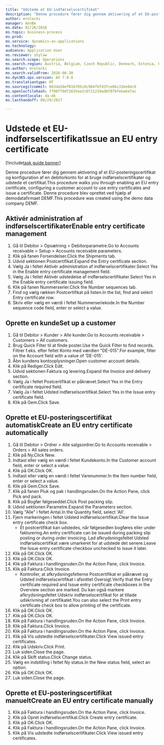 ```yaml
--- 
title: "Udstede et EU-indførselscertifikat"
description: "Denne procedure fører dig gennem aktivering af et EU-posteringscertifikat og konfiguration af en debitorkonto for at bruge indførselscertifikater og udstede et certifikat."
author: mrolecki
manager: AnnBe
ms.date: 02/26/2016
ms.topic: business-process
ms.prod: 
ms.service: dynamics-ax-applications
ms.technology: 
audience: Application User
ms.reviewer: shylaw
ms.search.scope: Operations
ms.search.region: Austria, Belgium, Czech Republic, Denmark, Estonia, Finland, France, Germany, Hungary, Ireland, Italy, Latvia, Lithuania, Netherlands, Poland, Spain, Sweden, United Kingdom
ms.author: mrolecki
ms.search.validFrom: 2016-06-30
ms.dyn365.ops.version: AX 7.0.0
ms.translationtype: HT
ms.sourcegitcommit: 663da58ef01b705c0c984fbfd3fce8bc31be04c6
ms.openlocfilehash: ff00ff0df3835ee2cbf21219ad6f07bfeba6e7ac
ms.contentlocale: da-dk
ms.lasthandoff: 08/29/2017

---
```

# <a name="issue-an-eu-entry-certificate"></a><span data-ttu-id="78555-103">Udstede et EU-indførselscertifikat</span><span class="sxs-lookup"><span data-stu-id="78555-103">Issue an EU entry certificate</span></span>

[!include[task guide banner](../../includes/task-guide-banner.md)]

<span data-ttu-id="78555-104">Denne procedure fører dig gennem aktivering af et EU-posteringscertifikat og konfiguration af en debitorkonto for at bruge indførselscertifikater og udstede et certifikat.</span><span class="sxs-lookup"><span data-stu-id="78555-104">This procedure walks you through enabling an EU entry certificate, configuring a customer account to use entry certificates and issue a certificate.</span></span> <span data-ttu-id="78555-105">Denne procedure blev oprettet ved hjælp af demodatafirmaet DEMF.</span><span class="sxs-lookup"><span data-stu-id="78555-105">This procedure was created using the demo data company DEMF.</span></span>


## <a name="enable-entry-certificate-management"></a><span data-ttu-id="78555-106">Aktivér administration af indførselscertifikater</span><span class="sxs-lookup"><span data-stu-id="78555-106">Enable entry certificate management</span></span>
1. <span data-ttu-id="78555-107">Gå til Debitor > Opsætning > Debitorparametre.</span><span class="sxs-lookup"><span data-stu-id="78555-107">Go to Accounts receivable > Setup > Accounts receivable parameters.</span></span>
2. <span data-ttu-id="78555-108">Klik på fanen Forsendelser.</span><span class="sxs-lookup"><span data-stu-id="78555-108">Click the Shipments tab.</span></span>
3. <span data-ttu-id="78555-109">Udvid sektionen Postcertifikat.</span><span class="sxs-lookup"><span data-stu-id="78555-109">Expand the Entry certificate section.</span></span>
4. <span data-ttu-id="78555-110">Vælg Ja i feltet Aktivér administration af indførselscertifikater.</span><span class="sxs-lookup"><span data-stu-id="78555-110">Select Yes in the Enable entry certificate management field.</span></span>
5. <span data-ttu-id="78555-111">Vælg Ja i feltet Aktivér udstedelse af indførselscertifikater.</span><span class="sxs-lookup"><span data-stu-id="78555-111">Select Yes in the Enable entry certificate issuing field.</span></span>
6. <span data-ttu-id="78555-112">Klik på fanen Nummerserier.</span><span class="sxs-lookup"><span data-stu-id="78555-112">Click the Number sequences tab.</span></span>
7. <span data-ttu-id="78555-113">Find og vælg rækken Postcertifikat på listen.</span><span class="sxs-lookup"><span data-stu-id="78555-113">In the list, find and select Entry certificate row.</span></span>
8. <span data-ttu-id="78555-114">Skriv eller vælg en værdi i feltet Nummerseriekode.</span><span class="sxs-lookup"><span data-stu-id="78555-114">In the Number sequence code field, enter or select a value.</span></span>

## <a name="set-up-a-customer"></a><span data-ttu-id="78555-115">Oprette en kunde</span><span class="sxs-lookup"><span data-stu-id="78555-115">Set up a customer</span></span>
1. <span data-ttu-id="78555-116">Gå til Debitor > Kunder > Alle kunder.</span><span class="sxs-lookup"><span data-stu-id="78555-116">Go to Accounts receivable > Customers > All customers.</span></span>
2. <span data-ttu-id="78555-117">Brug Quick Filter til at finde poster.</span><span class="sxs-lookup"><span data-stu-id="78555-117">Use the Quick Filter to find records.</span></span> <span data-ttu-id="78555-118">Filtrer f.eks. efter feltet Konto med værdien "DE-015".</span><span class="sxs-lookup"><span data-stu-id="78555-118">For example, filter on the Account field with a value of 'DE-015'.</span></span>
3. <span data-ttu-id="78555-119">Åbn kundens kontooplysninger.</span><span class="sxs-lookup"><span data-stu-id="78555-119">Open customer account details.</span></span>
4. <span data-ttu-id="78555-120">Klik på Rediger.</span><span class="sxs-lookup"><span data-stu-id="78555-120">Click Edit.</span></span>
5. <span data-ttu-id="78555-121">Udvid sektionen Faktura og levering.</span><span class="sxs-lookup"><span data-stu-id="78555-121">Expand the Invoice and delivery section.</span></span>
6. <span data-ttu-id="78555-122">Vælg Ja i feltet Postcertifikat er påkrævet.</span><span class="sxs-lookup"><span data-stu-id="78555-122">Select Yes in the Entry certificate required field.</span></span>
7. <span data-ttu-id="78555-123">Vælg Ja i feltet Udsted indførselscertifikat.</span><span class="sxs-lookup"><span data-stu-id="78555-123">Select Yes in the Issue entry certificate field.</span></span>
8. <span data-ttu-id="78555-124">Klik på Gem.</span><span class="sxs-lookup"><span data-stu-id="78555-124">Click Save.</span></span>

## <a name="create-an-eu-entry-certificate-automatically"></a><span data-ttu-id="78555-125">Oprette et EU-posteringscertifikat automatisk</span><span class="sxs-lookup"><span data-stu-id="78555-125">Create an EU entry certificate automatically</span></span>
1. <span data-ttu-id="78555-126">Gå til Debitor > Ordrer > Alle salgsordrer.</span><span class="sxs-lookup"><span data-stu-id="78555-126">Go to Accounts receivable > Orders > All sales orders.</span></span>
2. <span data-ttu-id="78555-127">Klik på Ny.</span><span class="sxs-lookup"><span data-stu-id="78555-127">Click New.</span></span>
3. <span data-ttu-id="78555-128">Indtast eller vælg en værdi i feltet Kundekonto.</span><span class="sxs-lookup"><span data-stu-id="78555-128">In the Customer account field, enter or select a value.</span></span>
4. <span data-ttu-id="78555-129">Klik på OK.</span><span class="sxs-lookup"><span data-stu-id="78555-129">Click OK.</span></span>
5. <span data-ttu-id="78555-130">Indtast eller vælg en værdi i feltet Varenummer.</span><span class="sxs-lookup"><span data-stu-id="78555-130">In the Item number field, enter or select a value.</span></span>
6. <span data-ttu-id="78555-131">Klik på Gem.</span><span class="sxs-lookup"><span data-stu-id="78555-131">Click Save.</span></span>
7. <span data-ttu-id="78555-132">Klik på fanen Pluk og pak i handlingsruden.</span><span class="sxs-lookup"><span data-stu-id="78555-132">On the Action Pane, click Pick and pack.</span></span>
8. <span data-ttu-id="78555-133">Klik på Bogfør følgeseddel.</span><span class="sxs-lookup"><span data-stu-id="78555-133">Click Post packing slip.</span></span>
9. <span data-ttu-id="78555-134">Udvid sektionen Parametre.</span><span class="sxs-lookup"><span data-stu-id="78555-134">Expand the Parameters section.</span></span>
10. <span data-ttu-id="78555-135">Vælg "Alle" i feltet Antal.</span><span class="sxs-lookup"><span data-stu-id="78555-135">In the Quantity field, select 'All'.</span></span>
11. <span data-ttu-id="78555-136">Fjern markeringen i feltet Udsted indførselscertifikat.</span><span class="sxs-lookup"><span data-stu-id="78555-136">Clear the Issue entry certificate check box.</span></span>
    * <span data-ttu-id="78555-137">Et postcertifikat kan udstedes, når følgesedlen bogføres eller under fakturering.</span><span class="sxs-lookup"><span data-stu-id="78555-137">An entry certificate can be issued during packing slip posting or during order invoicing.</span></span> <span data-ttu-id="78555-138">Lad afkrydsningsfeltet Udsted indførselscertifikat være umarkeret for at udstede det senere.</span><span class="sxs-lookup"><span data-stu-id="78555-138">Leave the Issue entry certificate checkbox unchecked to issue it later.</span></span>  
12. <span data-ttu-id="78555-139">Klik på OK.</span><span class="sxs-lookup"><span data-stu-id="78555-139">Click OK.</span></span>
13. <span data-ttu-id="78555-140">Klik på OK.</span><span class="sxs-lookup"><span data-stu-id="78555-140">Click OK.</span></span>
14. <span data-ttu-id="78555-141">Klik på Faktura i handlingsruden.</span><span class="sxs-lookup"><span data-stu-id="78555-141">On the Action Pane, click Invoice.</span></span>
15. <span data-ttu-id="78555-142">Klik på Faktura.</span><span class="sxs-lookup"><span data-stu-id="78555-142">Click Invoice.</span></span>
    * <span data-ttu-id="78555-143">Kontroller, at afkrydsningsfelterne Postcertifikat er påkrævet og Udsted indførselscertifikat i afsnittet Oversigt.</span><span class="sxs-lookup"><span data-stu-id="78555-143">Verify that the Entry certificate required and Issue entry certificate checkboxes in the Overview section are marked.</span></span>  <span data-ttu-id="78555-144">Du kan også markere afkrydsningsfeltet Udskriv indførselscertifikat for at tillade udskrivning af certifikatet.</span><span class="sxs-lookup"><span data-stu-id="78555-144">You can also select the Print entry certificate check box to allow printing of the certificate.</span></span>  
16. <span data-ttu-id="78555-145">Klik på OK.</span><span class="sxs-lookup"><span data-stu-id="78555-145">Click OK.</span></span>
17. <span data-ttu-id="78555-146">Klik på OK.</span><span class="sxs-lookup"><span data-stu-id="78555-146">Click OK.</span></span>
18. <span data-ttu-id="78555-147">Klik på Faktura i handlingsruden.</span><span class="sxs-lookup"><span data-stu-id="78555-147">On the Action Pane, click Invoice.</span></span>
19. <span data-ttu-id="78555-148">Klik på Faktura.</span><span class="sxs-lookup"><span data-stu-id="78555-148">Click Invoice.</span></span>
20. <span data-ttu-id="78555-149">Klik på Faktura i handlingsruden.</span><span class="sxs-lookup"><span data-stu-id="78555-149">On the Action Pane, click Invoice.</span></span>
21. <span data-ttu-id="78555-150">Klik på Vis udstedte indførselscertifikater.</span><span class="sxs-lookup"><span data-stu-id="78555-150">Click View issued entry certificates.</span></span>
22. <span data-ttu-id="78555-151">Klik på Udskriv.</span><span class="sxs-lookup"><span data-stu-id="78555-151">Click Print.</span></span>
23. <span data-ttu-id="78555-152">Luk siden.</span><span class="sxs-lookup"><span data-stu-id="78555-152">Close the page.</span></span>
24. <span data-ttu-id="78555-153">Klik på Skift status.</span><span class="sxs-lookup"><span data-stu-id="78555-153">Click Change status.</span></span>
25. <span data-ttu-id="78555-154">Vælg en indstilling i feltet Ny status.</span><span class="sxs-lookup"><span data-stu-id="78555-154">In the New status field, select an option.</span></span>
26. <span data-ttu-id="78555-155">Klik på OK.</span><span class="sxs-lookup"><span data-stu-id="78555-155">Click OK.</span></span>
27. <span data-ttu-id="78555-156">Luk siden.</span><span class="sxs-lookup"><span data-stu-id="78555-156">Close the page.</span></span>

## <a name="create-an-eu-entry-certificate-manually"></a><span data-ttu-id="78555-157">Oprette et EU-posteringscertifikat manuelt</span><span class="sxs-lookup"><span data-stu-id="78555-157">Create an EU entry certificate manually</span></span>
1. <span data-ttu-id="78555-158">Klik på Faktura i handlingsruden.</span><span class="sxs-lookup"><span data-stu-id="78555-158">On the Action Pane, click Invoice.</span></span>
2. <span data-ttu-id="78555-159">Klik på Opret indførselscertifikat.</span><span class="sxs-lookup"><span data-stu-id="78555-159">Click Create entry certificate.</span></span>
3. <span data-ttu-id="78555-160">Klik på OK.</span><span class="sxs-lookup"><span data-stu-id="78555-160">Click OK.</span></span>
4. <span data-ttu-id="78555-161">Klik på Faktura i handlingsruden.</span><span class="sxs-lookup"><span data-stu-id="78555-161">On the Action Pane, click Invoice.</span></span>
5. <span data-ttu-id="78555-162">Klik på Vis udstedte indførselscertifikater.</span><span class="sxs-lookup"><span data-stu-id="78555-162">Click View issued entry certificates.</span></span>


